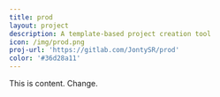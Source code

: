 ```yaml
---
title: prod
layout: project
description: A template-based project creation tool
icon: /img/prod.png
proj-url: 'https://gitlab.com/JontySR/prod'
color: '#36d28a11'
---
```


This is content. Change.